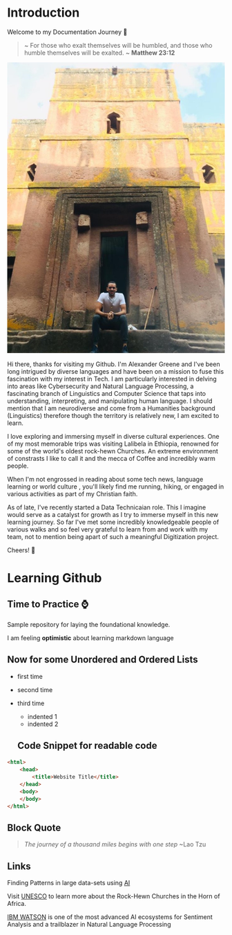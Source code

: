 # Introduction 


Welcome to my Documentation Journey  :wave:

> ~ For those who exalt themselves will be humbled, and those who humble themselves will be exalted. ~ **Matthew 23:12**

![Allx92_4](assets/Allx92_4.jpg)



Hi there, thanks for visiting my Github. I'm Alexander Greene and I've been long intrigued by diverse languages and have been on a  mission to fuse this fascination with my interest in Tech. I am particularly interested in delving into areas like Cybersecurity and Natural Language Processing, a fascinating branch of Linguistics and Computer Science that taps into understanding, interpreting, and manipulating human language. I should mention that I am neurodiverse and come from a Humanities background (Linguistics) therefore though the territory is relatively new, I am excited to learn.

I love exploring and immersing myself in diverse cultural experiences. One of my most memorable trips was visiting Lalibela in Ethiopia, renowned for some of the world's oldest rock-hewn Churches. An extreme environment of constrasts I like to call it and the mecca of Coffee and incredibly warm people.

When I'm not engrossed in reading about some tech news, language learning or world culture , you'll likely find me running, hiking, or engaged in various activities as part of my Christian faith.

As of late, I've recently started a Data Technicaian role. This I imagine would serve as a catalyst for growth as I try to immerse myself in this new learning journey. So far I've met some incredibly knowledgeable people of various walks and so feel very grateful to learn from and work with my team, not to mention being apart of such a meaningful Digitization project.

Cheers! :clinking_glasses:

# Learning Github
## Time to Practice :watch:
Sample repository for laying the foundational knowledge.

I am feeling **optimistic** about learning markdown language

## Now for some Unordered and Ordered Lists

- first time
- second time
- third time
  - indented 1
  - indented 2
 

  ## Code Snippet for readable code

```html
<html>
    <head>
        <title>Website Title</title>
    </head>
    <body>
    </body>
</html>
```

## Block Quote 
> _The journey of a thousand miles begins with one step_ ~Lao Tzu

## Links 
Finding Patterns in large data-sets using [AI](https://techcrunch.com/2024/02/06/synthetaic-claims-synthetic-data-is-as-good-as-the-real-thing-when-it-comes-to-ai/)

Visit [UNESCO](https://whc.unesco.org/en/list/18/) to learn more about the Rock-Hewn Churches in the Horn of Africa.

[IBM WATSON](https://www.ibm.com/watson) is one of the most advanced AI ecosystems for Sentiment Analysis and a trailblazer in Natural Language Processing 


